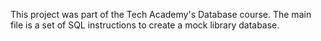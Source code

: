 This project was part of the Tech Academy's Database course. The main file is a set of SQL instructions to create a mock library database.

